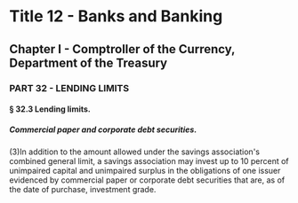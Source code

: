 
# Title 12 - Banks and Banking
## Chapter I - Comptroller of the Currency, Department of the Treasury
### PART 32 - LENDING LIMITS
#### § 32.3 Lending limits.
##### Commercial paper and corporate debt securities.

(3)In addition to the amount allowed under the savings association's combined general limit, a savings association may invest up to 10 percent of unimpaired capital and unimpaired surplus in the obligations of one issuer evidenced by commercial paper or corporate debt securities that are, as of the date of purchase, investment grade.
